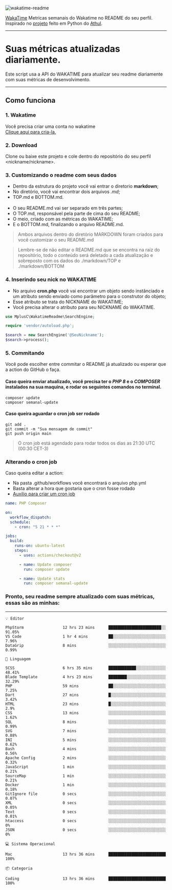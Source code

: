![wakatime-readme](https://socialify.git.ci/bymatheus/wakatime-readme/image?description=1&descriptionEditable=M%C3%A9tricas%20semanais%20do%20Wakatime%20no%20seu%20README%20de%20perfil.&font=KoHo&forks=1&language=1&owner=1&pattern=Signal&stargazers=1&theme=Dark)

[WakaTime](https://wakatime.com) Metricas semanais do Wakatime no README do seu perfil. <br>
Inspirado no [projeto](https://github.com/athul/waka-readme) feito em Python do [Athul](https://github.com/athul).
___

# Suas métricas atualizadas diariamente.
Este script usa a API do WAKATIME para atualizar seu readme diariamente com suas métricas de desenvolvimento.

___

## Como funciona

### 1. Wakatime
Você precisa criar uma conta no wakatime <br>
[Clique aqui para cria-la.](https://wakatime.com) 

### 2. Download
Clone ou baixe este projeto e cole dentro do repositório do seu perfil <nickname/nickname>.

### 3. Customizando o readme com seus dados
- Dentro da estrutura do projeto você vai entrar o diretorio **markdown**;  
- No diretório, você vai encontrar dois arquivos *.md*;
- TOP.md e BOTTOM.md.
<br><br>
- O seu README.md vai ser separado em três partes; 
- O TOP.md, responsável pela parte de cima do seu README;
- O meio, criado com as métricas do WAKATIME;
- E o BOTTOM.md, finalizando o arquivo README.md.<br>

> Ambos arquivos dentro do diretório MARKDOWN foram criados para você customizar o seu README.md

> Lembre-se de não editar o README.md que se encontra na raiz do repositório, todo o conteúdo será deletado a cada atualização e sobreposto com os dados do ./markdown/TOP e ./markdown/BOTTOM

### 4. Inserindo seu nick no WAKATIME
- No arquivo **cron.php** você vai encontrar um objeto sendo instânciado e um atributo sendo enviado como parâmetro para o construtor do objeto;
- Esse atributo se trata do NICKNAME do WAKATIME;
- Você precisa alterar o atributo para seu NICKNAME do WAKATIME.

```php
use MplusC\WakatimeReadme\SearchEngine;

require 'vendor/autoload.php';

$search = new SearchEngine('@SeuNickname');
$search->process();
```

### 5. Commitando
Você pode escolher entre commitar o README já atualizado ou esperar que a action do GitHub o faça. <br>

#### Caso queira enviar atualizado, você precisa ter o *PHP 8* e o *COMPOSER* instalados na sua maquina, e rodar os seguintes comandos no terminal.
```composer
composer update
composer semanal-update 
```

#### Caso queira aguardar o cron job ser rodado 
```git 
git add .
git commit -m "Sua mensagem de commit"
git push origin main
```

>O cron job está agendado para rodar todos os dias as 21:30 UTC (00:30 CET-3) 

### Alterando o cron job
Caso queira editar a action:

- Na pasta .github/workflows você encontrará o arquivo php.yml
- Basta alterar a hora que gostaria que o cron fosse rodado
- [Auxilio para criar um cron job](https://crontab.guru)

```yml
name: PHP Composer

on:
  workflow_dispatch:
  schedule:
    - cron: "5 21 * * *"

jobs:
  build:
    runs-on: ubuntu-latest
    steps:
      - uses: actions/checkout@v2

      - name: Update composer
        run: composer update

      - name: Update stats
        run: composer semanal-update
```

### Pronto, seu readme sempre atualizado com suas métricas, essas são as minhas:

___
```text
💡 Editor

PhpStorm                 12 hrs 23 mins      ███████████████████████░░     91.05%
VS Code                  1 hr 4 mins         ██░░░░░░░░░░░░░░░░░░░░░░░      7.96%
DataGrip                 8 mins              ░░░░░░░░░░░░░░░░░░░░░░░░░      0.99%
```
```text
💬 Linguagem

SCSS                     6 hrs 35 mins       ████████████░░░░░░░░░░░░░     48.41%
Blade Template           4 hrs 23 mins       ████████░░░░░░░░░░░░░░░░░     32.29%
PHP                      59 mins             ██░░░░░░░░░░░░░░░░░░░░░░░      7.25%
Dart                     27 mins             █░░░░░░░░░░░░░░░░░░░░░░░░      3.42%
HTML                     23 mins             █░░░░░░░░░░░░░░░░░░░░░░░░       2.9%
CSS                      13 mins             ░░░░░░░░░░░░░░░░░░░░░░░░░      1.62%
SQL                      8 mins              ░░░░░░░░░░░░░░░░░░░░░░░░░      0.99%
SVG                      7 mins              ░░░░░░░░░░░░░░░░░░░░░░░░░      0.88%
INI                      5 mins              ░░░░░░░░░░░░░░░░░░░░░░░░░      0.62%
Bash                     4 mins              ░░░░░░░░░░░░░░░░░░░░░░░░░      0.56%
Apache Config            2 mins              ░░░░░░░░░░░░░░░░░░░░░░░░░      0.32%
JavaScript               1 min               ░░░░░░░░░░░░░░░░░░░░░░░░░      0.21%
SourceMap                1 min               ░░░░░░░░░░░░░░░░░░░░░░░░░      0.21%
Docker                   1 min               ░░░░░░░░░░░░░░░░░░░░░░░░░      0.18%
GitIgnore file           0 secs              ░░░░░░░░░░░░░░░░░░░░░░░░░      0.07%
XML                      0 secs              ░░░░░░░░░░░░░░░░░░░░░░░░░      0.05%
Text                     0 secs              ░░░░░░░░░░░░░░░░░░░░░░░░░      0.01%
htaccess                 0 secs              ░░░░░░░░░░░░░░░░░░░░░░░░░         0%
JSON                     0 secs              ░░░░░░░░░░░░░░░░░░░░░░░░░         0%
```
```text
💻 Sistema Operacional

Mac                      13 hrs 36 mins      █████████████████████████       100%
```
```text
📦 Categoria

Coding                   13 hrs 36 mins      █████████████████████████       100%
```
